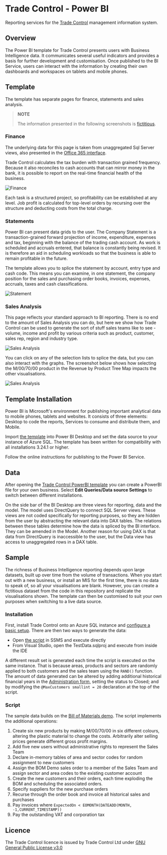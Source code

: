 # Trade Control - Power BI

Reporting services for the [Trade Control](https://github.com/tradecontrol/tc-nodecore) management information system.

## Overview

The Power BI template for Trade Control presents users with Business Intelligence data. It communicates several useful indicators and provides a basis for further development and customisation. Once published to the BI Service, users can interact with the information by creating their own dashboards and workspaces on tablets and mobile phones.

## Template

The template has separate pages for finance, statements and sales analysis. 

> **NOTE**
> 
> The information presented in the following screenshots is [fictitious](#sample). 


### Finance

The underlying data for this page is taken from unaggregated Sql Server views, also presented in the [Office 365 interface](https://github.com/tradecontrol/tc-office).

Trade Control calculates the tax burden with transaction grained frequency. Because it also reconciles to cash accounts that can mirror money in the bank, it is possible to report on the real-time financial health of the business.

![Finance](img/tc_powerbi_financial.png)

Each task is a structured project, so profitability can be established at any level.  Job profit is calculated for top-level orders by recursing over the structure and deducting costs from the total charge. 

### Statements

Power BI can present data grids to the user. The Company Statement is a transaction-grained forward projection of income, expenditure, expenses and tax, beginning with the balance of the trading cash account. As work is scheduled and accruals entered, that balance is constantly being revised. It is therefore an aid in scheduling workloads so that the business is able to remain profitable in the future.

The template allows you to splice the statement by account, entry type and cash code. This means you can examine, in one statement, the company position for the sales and purchasing order books, invoices, expenses, accruals, taxes and cash classifications.

![Statement](img/tc_powerbi_statement.png)

### Sales Analysis

This page reflects your standard approach to BI reporting. There is no end to the amount of Sales Analysis you can do, but here we show how Trade Control can be used to generate the sort of stuff sales teams like to see - volume, income and profit by various criteria such as product, customer, sales rep, region and industry type.

![Sales Analysis](img/tc_powerbi_sales_analysis1.png)

You can click on any of the selection lists to splice the data, but you can also interact with the graphs. The screenshot below shows how selecting the M/00/70/00 product in the Revenue by Product Tree Map impacts the other visualisations.

![Sales Analysis](img/tc_powerbi_sales_analysis2.png)

## Template Installation

Power BI is Microsoft's environment for publishing important analytical data to mobile phones, tablets and websites. It consists of three elements: Desktop to code the reports, Services to consume and distribute them, and Mobile.

Import [the template](src/tradecontrol.pbit) into Power BI Desktop and set the data source to your instance of Azure SQL. The template has been written for compatibility with all installations 3.24.1 or higher. 

Follow the online instructions for publishing to the Power BI Service.

## Data

After opening the [Trade Control PowerBI template](src/tradecontrol.pbit) you can create a PowerBI file for your own business. Select **Edit Queries/Data source Settings** to switch between different installations. 

On the side bar of the BI Desktop are three views for reporting, data and the model. The model uses DirectQuery to connect SQL Server views. These views are not coded specifically for reporting purposes, so they are hidden from the user by abstracting the relevant data into DAX tables. The relations between these tables determine how the data is spliced by the BI interface. They can be amended in the Model. Another reason for using DAX is that data from DirectQuery is inaccessible to the user, but the Data view has access to unaggregated rows in a DAX table.

## Sample

The richness of Business Intelligence reporting depends upon large datasets, built up over time from the volume of transactions. When you start out with a new business, or install an MIS for the first time, there is no data to speak of, so all your visualisations are blank. However, you can create a fictitious dataset from the code in this repository and replicate the visualisations shown. The template can then be customised to suit your own purposes when switching to a live data source. 
 
### Installation

First, install Trade Control onto an Azure SQL instance and [configure a basic setup](https://github.com/TradeControl/tc-nodecore/blob/master/docs/tc_nodecore_config.md#basic-setup). There are then two ways to generate the data:

- Open [the script](src/TestData/tc_bom_demo_extension.sql) in SSMS and execute directly
- From Visual Studio, open the TestData.sqlproj and execute from inside the IDE

A different result set is generated each time the script is executed on the same instance. That is because areas, products and sectors are randomly applied to both customers and the sales team using the ```RAND()``` function. The amount of data generated can be altered by adding additional historical financial years in the [Administration form](https://github.com/tradecontrol/tc-office), setting the status to Closed; and by modifying the ```@MaxCustomers smallint = 20``` declaration at the top of the script.

### Script

The sample data builds on the [Bill of Materials demo](https://github.com/tradecontrol/tc-office/blob/master/docs/tc_demo_manufacturing.md). The script implements the additional operations:

1. Create six new products by making M/00/70/00 in six different colours, altering the plastic material to change the costs. Arbitrarily alter selling prices generate different gross profit margins.
2. Add five new users without administrative rights to represent the Sales Team
3. Declare in-memory tables of area and sector codes for random assignment to new customers
4. Assign the BOM Demo sales order to a member of the Sales Team and assign sector and area codes to the existing customer account
5. Create the new customers and their orders, each time exploding the BOM and scheduling the associated orders.
6. Specify suppliers for the new purchase orders
7. Recurse through the order book and invoice all historical sales and purchases
8. Pay invoices where ```ExpectedOn < EOMONTH(DATEADD(MONTH, -1,CURRENT_TIMESTAMP))```
9. Pay the outstanding VAT and corporation tax

## Licence

The Trade Control licence is issued by Trade Control Ltd under [GNU General Public License v3.0](https://www.gnu.org/licenses/gpl-3.0.en.html) 



